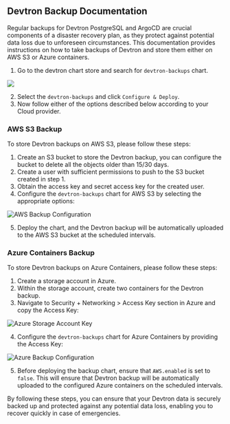 ## Devtron Backup Documentation

Regular backups for Devtron PostgreSQL and ArgoCD are crucial components of a disaster recovery plan, as they protect against potential data loss due to unforeseen circumstances. This documentation provides instructions on how to take backups of Devtron and store them either on AWS S3 or Azure containers.

1. Go to the devtron chart store and search for `devtron-backups` chart.

![](https://devtron-public-asset.s3.us-east-2.amazonaws.com/images/install-devtron/backup/backup-chart-search.jpg)

2. Select the `devtron-backups` and click `Configure & Deploy`.
3. Now follow either of the options described below according to your Cloud provider.

### AWS S3 Backup

To store Devtron backups on AWS S3, please follow these steps:

1. Create an S3 bucket to store the Devtron backup, you can configure the bucket to delete all the objects older than 15/30 days.
2. Create a user with sufficient permissions to push to the S3 bucket created in step 1.
3. Obtain the access key and secret access key for the created user.
4. Configure the `devtron-backups` chart for AWS S3 by selecting the appropriate options:

![AWS Backup Configuration](https://devtron-public-asset.s3.us-east-2.amazonaws.com/images/install-devtron/backup/aws-backup-config.jpg)

5. Deploy the chart, and the Devtron backup will be automatically uploaded to the AWS S3 bucket at the scheduled intervals.

### Azure Containers Backup

To store Devtron backups on Azure Containers, please follow these steps:

1. Create a storage account in Azure.
2. Within the storage account, create two containers for the Devtron backup.
3. Navigate to Security + Networking > Access Key section in Azure and copy the Access Key:

![Azure Storage Account Key](https://devtron-public-asset.s3.us-east-2.amazonaws.com/images/install-devtron/backup/azure-sa-key.jpg)

4. Configure the `devtron-backups` chart for Azure Containers by providing the Access Key:

![Azure Backup Configuration](https://devtron-public-asset.s3.us-east-2.amazonaws.com/images/install-devtron/backup/azure-backup-config.jpg)

5. Before deploying the backup chart, ensure that `AWS.enabled` is set to `false`. This will ensure that Devtron backup will be automatically uploaded to the configured Azure containers on the scheduled intervals.

By following these steps, you can ensure that your Devtron data is securely backed up and protected against any potential data loss, enabling you to recover quickly in case of emergencies.
